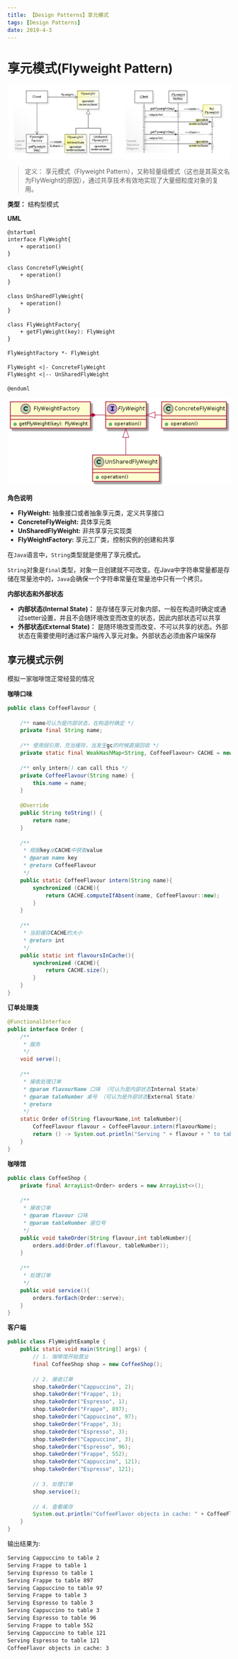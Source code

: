 ```yaml
---
title: 【Design Patterns】享元模式
tags: [Design Patterns]
date: 2019-4-3
---
```


# 享元模式(Flyweight Pattern)

![](../img/W3sDesign_Flyweight_Design_Pattern_UML.jpg)

> 定义： 享元模式（Flyweight Pattern），又称轻量级模式（这也是其英文名为FlyWeight的原因），通过共享技术有效地实现了大量细粒度对象的复用。

**类型：** 结构型模式

**UML**

```plantuml
@startuml
interface FlyWeight{
    + operation()
}

class ConcreteFlyWeight{
    + operation()
}

class UnSharedFlyWeight{
    + operation()
}

class FlyWeightFactory{
    + getFlyWeight(key): FlyWeight
}

FlyWeightFactory *- FlyWeight

FlyWeight <|- ConcreteFlyWeight
FlyWeight <|-- UnSharedFlyWeight

@enduml
```

![](../img/flyweight_uml.png)



**角色说明**

- **FlyWeight:** 抽象接口或者抽象享元类，定义共享接口
- **ConcreteFlyWeight:** 具体享元类
- **UnSharedFlyWeight:** 非共享享元实现类
- **FlyWeightFactory:** 享元工厂类，控制实例的创建和共享

在`Java`语言中，`String`类型就是使用了享元模式。

`String`对象是`final`类型，对象一旦创建就不可改变。在Java中字符串常量都是存储在常量池中的，`Java`会确保一个字符串常量在常量池中只有一个拷贝。

**内部状态和外部状态**

- **内部状态(Internal State)：** 是存储在享元对象内部，一般在构造时确定或通过setter设置，并且不会随环境改变而改变的状态，因此内部状态可以共享
- **外部状态(External State)：** 是随环境改变而改变、不可以共享的状态。外部状态在需要使用时通过客户端传入享元对象。外部状态必须由客户端保存

## 享元模式示例

模拟一家咖啡馆正常经营的情况

**咖啡口味**
```java
public class CoffeeFlavour {

    /** name可认为是内部状态，在构造时确定 */
    private final String name;

    /** 使用弱引用，充当缓存，当发生gc的时候直接回收 */
    private static final WeakHashMap<String, CoffeeFlavour> CACHE = new WeakHashMap<>();

    /** only intern() can call this */
    private CoffeeFlavour(String name) {
        this.name = name;
    }

    @Override
    public String toString() {
        return name;
    }

    /**
     * 根据key从CACHE中获取value
     * @param name key
     * @return CoffeeFlavour
     */
    public static CoffeeFlavour intern(String name){
        synchronized (CACHE){
            return CACHE.computeIfAbsent(name, CoffeeFlavour::new);
        }
    }

    /**
     * 当前缓存CACHE的大小
     * @return int
     */
    public static int flavoursInCache(){
        synchronized (CACHE){
            return CACHE.size();
        }
    }
}
```

**订单处理类**
```java
@FunctionalInterface
public interface Order {
    /**
     * 服务
     */
    void serve();

    /**
     * 接收处理订单
     * @param flavourName 口味 （可认为是内部状态Internal State）
     * @param taleNumber 桌号 （可认为是外部状态External State）
     * @return
     */
    static Order of(String flavourName,int taleNumber){
        CoffeeFlavour flavour = CoffeeFlavour.intern(flavourName);
        return () -> System.out.println("Serving " + flavour + " to table " + taleNumber);
    }
}
```

**咖啡馆**
```java
public class CoffeeShop {
    private final ArrayList<Order> orders = new ArrayList<>();

    /**
     * 接收订单
     * @param flavour 口味
     * @param tableNumber 座位号
     */
    public void takeOrder(String flavour,int tableNumber){
        orders.add(Order.of(flavour, tableNumber));
    }

    /**
     * 处理订单
     */
    public void service(){
        orders.forEach(Order::serve);
    }
}
```

**客户端**
```java
public class FlyWeightExample {
    public static void main(String[] args) {
        // 1. 咖啡馆开始营业
        final CoffeeShop shop = new CoffeeShop();

        // 2. 接收订单
        shop.takeOrder("Cappuccino", 2);
        shop.takeOrder("Frappe", 1);
        shop.takeOrder("Espresso", 1);
        shop.takeOrder("Frappe", 897);
        shop.takeOrder("Cappuccino", 97);
        shop.takeOrder("Frappe", 3);
        shop.takeOrder("Espresso", 3);
        shop.takeOrder("Cappuccino", 3);
        shop.takeOrder("Espresso", 96);
        shop.takeOrder("Frappe", 552);
        shop.takeOrder("Cappuccino", 121);
        shop.takeOrder("Espresso", 121);

        // 3. 处理订单
        shop.service();

        // 4. 查看缓存
        System.out.println("CoffeeFlavor objects in cache: " + CoffeeFlavour.flavoursInCache());
    }
}
```

输出结果为:
```bash
Serving Cappuccino to table 2
Serving Frappe to table 1
Serving Espresso to table 1
Serving Frappe to table 897
Serving Cappuccino to table 97
Serving Frappe to table 3
Serving Espresso to table 3
Serving Cappuccino to table 3
Serving Espresso to table 96
Serving Frappe to table 552
Serving Cappuccino to table 121
Serving Espresso to table 121
CoffeeFlavor objects in cache: 3
```